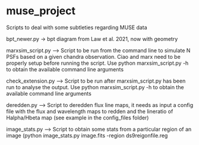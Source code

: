 # muse_project
Scripts to deal with some subtleties regarding MUSE data

bpt_newer.py -> bpt diagram from Law et al. 2021, now with geometry

marxsim_script.py --> Script to be run from the command line to simulate N PSFs based on a given chandra observation. Ciao and marx need to be properly setup before running the script. Use python marxsim_script.py -h to obtain the available command line arguments

check_extension.py --> Script to be run after marxsim_script.py has been run to analyse the output. Use python marxsim_script.py -h to obtain the available command line arguments

deredden.py --> Script to deredden flux line maps, it needs as input a config file with the flux and wavelength maps to redden and the lineratio of Halpha/Hbeta map (see example in the config_files folder)

image_stats.py --> Script to obtain some stats from a particular region of an image (python image_stats.py image.fits -region ds9reigonfile.reg
